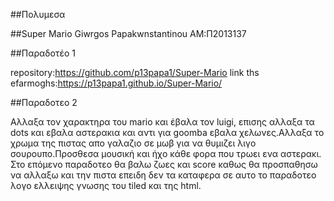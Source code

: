 ##Πολυμεσα

##Super Mario Giwrgos Papakwnstantinou AM:Π2013137

##Παραδοτέο 1

repository:https://github.com/p13papa1/Super-Mario
link ths efarmoghs:https://p13papa1.github.io/Super-Mario/

##Παραδοτεο 2

Αλλαξα τον χαρακτηρα του mario και έβαλα τον luigi, επισης αλλαξα τα dots και εβαλα αστερακια και αντι για goomba εβαλα χελωνες.Αλλαξα το χρωμα της πιστας απο γαλαζιο σε μωβ για να θυμιζει λιγο σουρουπο.Προσθεσα μουσική και ήχο κάθε φορα που τρωει ενα αστερακι. Στο επόμενο παραδοτεο θα βαλω ζωες και score καθως θα προσπαθησω να αλλαξω και την πιστα επειδη δεν τα καταφερα σε αυτο το παραδοτεο λογο ελλειψης γνωσης του tiled και της html.
